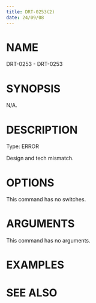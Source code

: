 ```yaml
---
title: DRT-0253(2)
date: 24/09/08
---
```


# NAME

DRT-0253 - DRT-0253

# SYNOPSIS

N/A.

# DESCRIPTION

Type: ERROR

Design and tech mismatch.

# OPTIONS

This command has no switches.

# ARGUMENTS

This command has no arguments.

# EXAMPLES

# SEE ALSO
